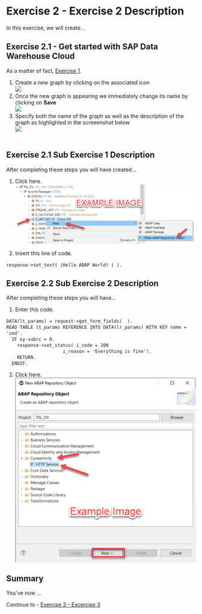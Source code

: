 # Exercise 2 - Exercise 2 Description

In this exercise, we will create...

## Exercise 2.1 - Get started with SAP Data Warehouse Cloud

As a matter of fact, [Exercise 1](../ex1/README.md).

1. Create a new graph by clicking on the associated icon
<br>![](./images/ex2_1.png)
2. Once the new graph is appearing we immediately change its name by clicking on <b> Save </b>
<br>![](./images/ex2_2.png)
3. Specify both the name of the graph as well as the description of the graph as highlighted in the screeenshot below
<br>![](./images/ex2_3.png)</br><br>






## Exercise 2.1 Sub Exercise 1 Description

After completing these steps you will have created...

1. Click here.
<br>![](/exercises/ex2/images/02_01_0010.png)

2.	Insert this line of code.
```abap
response->set_text( |Hello ABAP World! | ). 
```



## Exercise 2.2 Sub Exercise 2 Description

After completing these steps you will have...

1.	Enter this code.
```abap
DATA(lt_params) = request->get_form_fields(  ).
READ TABLE lt_params REFERENCE INTO DATA(lr_params) WITH KEY name = 'cmd'.
  IF sy-subrc = 0.
    response->set_status( i_code = 200
                     i_reason = 'Everything is fine').
    RETURN.
  ENDIF.

```

2.	Click here.
<br>![](/exercises/ex2/images/02_02_0010.png)

## Summary

You've now ...

Continue to - [Exercise 3 - Excercise 3 ](../ex3/README.md)
